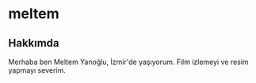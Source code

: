 # meltem
## Hakkımda
Merhaba ben Meltem Yanoğlu, İzmir'de yaşıyorum. Film izlemeyi ve resim yapmayı severim.

